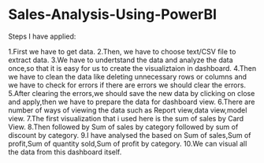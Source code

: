 # Sales-Analysis-Using-PowerBI
Steps I have applied:

1.First we have to get data.
2.Then, we have to choose text/CSV file to extract data.
3.We have to undertstand the data and analyze the data once,so that it is easy for us to create the visualiztaion in dashboard.
4.Then we have to clean the data like deleting unnecessary rows or columns and we have to check for errors if there are errors we should clear the errors.
5.After clearing the errors,we should save the new data by clicking on close and apply,then we have to prepare the data for dashboard view.
6.There are number of ways of viewing the data such as Report view,data view,model view.
7.The first visualization that i used here is the sum of sales by Card View.
8.Then followed by Sum of sales by category followed by sum of discount by category.
9.I have analysed the based on Sum of sales,Sum of profit,Sum of quantity sold,Sum of profit by category.
10.We can visual all the data from this dashboard itself.
